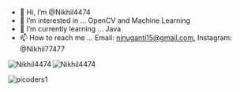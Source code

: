 - 👋 Hi, I’m @Nikhil4474
- 👀 I’m interested in ... OpenCV and Machine Learning
- 🌱 I’m currently learning ... Java
- 📫 How to reach me ... Email: ninuganti15@gmail.com, Instagram: @Nikhil77477


<p><img align="left" src="https://github-readme-stats.vercel.app/api/top-langs?username=Nikhil4474&show_icons=true&locale=en&layout=compact" alt="Nikhil4474" /></p>

<p><img align="center" src="https://github-readme-stats.vercel.app/api?username=Nikhil4474&show_icons=true&locale=en" alt="Nikhil4474" /></p>

<p><img align="center" src="https://github-readme-streak-stats.herokuapp.com/?user=Nikhil4474&" alt="picoders1" /></p>
